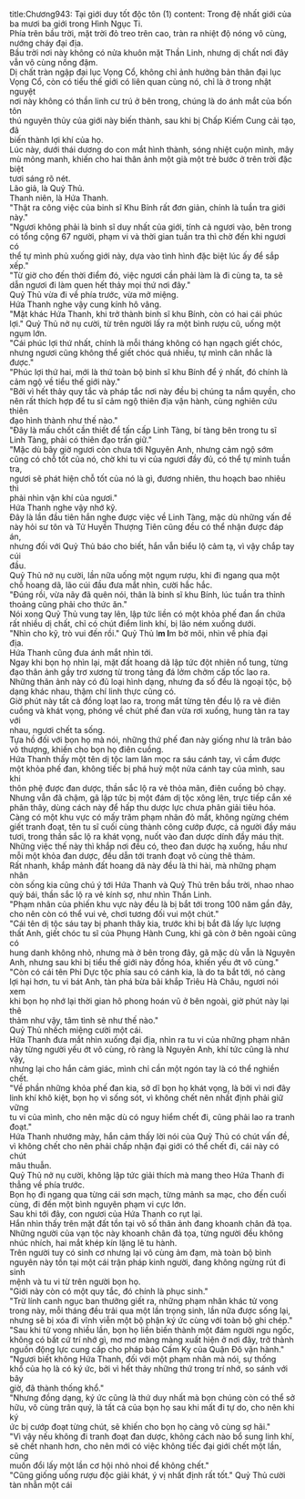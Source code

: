 title:Chương943: Tại giới duy tốt độc tôn (1)
content:
Trong đệ nhất giới của ba mươi ba giới trong Hình Ngục Ti.<br>Phía trên bầu trời, mặt trời đỏ treo trên cao, tràn ra nhiệt độ nóng vô cùng,<br>nướng cháy đại địa.<br>Bầu trời nơi này không có nửa khuôn mặt Thần Linh, nhưng dị chất nơi đây<br>vẫn vô cùng nồng đậm.<br>Dị chất tràn ngập đại lục Vọng Cổ, không chỉ ảnh hưởng bản thân đại lục<br>Vọng Cổ, còn có tiểu thế giới có liên quan cùng nó, chỉ là ở trong nhật nguyệt<br>nơi này không có thần linh cư trú ở bên trong, chúng là do ánh mắt của bốn tôn<br>thú nguyên thủy của giới này biến thành, sau khi bị Chấp Kiếm Cung cải tạo, đã<br>biến thành lợi khí của họ.<br>Lúc này, dưới thái dương do con mắt hình thành, sóng nhiệt cuộn mình, mây<br>mù mỏng manh, khiến cho hai thân ảnh một già một trẻ bước ở trên trời đặc biệt<br>tươi sáng rõ nét.<br>Lão giả, là Quỷ Thủ.<br>Thanh niên, là Hứa Thanh.<br>"Thật ra công việc của binh sĩ Khu Bính rất đơn giản, chính là tuần tra giới<br>này."<br>"Ngươi không phải là binh sĩ duy nhất của giới, tính cả ngươi vào, bên trong<br>có tổng cộng 67 người, phạm vi và thời gian tuần tra thì chờ đến khi ngươi có<br>thể tự mình phủ xuống giới này, dựa vào tình hình đặc biệt lúc ấy để sắp xếp."<br>"Từ giờ cho đến thời điểm đó, việc ngươi cần phải làm là đi cùng ta, ta sẽ<br>dẫn ngươi đi làm quen hết thảy mọi thứ nơi đây."<br>Quỷ Thủ vừa đi về phía trước, vừa mở miệng.<br>Hứa Thanh nghe vậy cung kính hô vâng.<br>"Mặt khác Hứa Thanh, khi trở thành binh sĩ khu Bính, còn có hai cái phúc<br>lợi." Quỷ Thủ nở nụ cười, từ trên người lấy ra một bình rượu cũ, uống một<br>ngụm lớn.<br>"Cái phúc lợi thứ nhất, chính là mỗi tháng không có hạn ngạch giết chóc,<br>nhưng ngươi cũng không thể giết chóc quá nhiều, tự mình cân nhắc là được."<br>"Phúc lợi thứ hai, mới là thứ toàn bộ binh sĩ khu Bính để ý nhất, đó chính là<br>cảm ngộ về tiểu thế giới này."<br>"Bởi vì hết thảy quy tắc và pháp tắc nơi này đều bị chúng ta nắm quyền, cho<br>nên rất thích hợp để tu sĩ cảm ngộ thiên địa vận hành, cùng nghiên cứu thiên<br>đạo hình thành như thế nào."<br>"Đây là mấu chốt cần thiết để tấn cấp Linh Tàng, bí tàng bên trong tu sĩ<br>Linh Tàng, phải có thiên đạo trấn giữ."<br>"Mặc dù bây giờ ngươi còn chưa tới Nguyên Anh, nhưng cảm ngộ sớm<br>cũng có chỗ tốt của nó, chờ khi tu vi của ngươi đầy đủ, có thể tự mình tuần tra,<br>ngươi sẽ phát hiện chỗ tốt của nó là gì, đương nhiên, thu hoạch bao nhiêu thì<br>phải nhìn vận khí của ngươi."<br>Hứa Thanh nghe vậy nhớ kỹ.<br>Đây là lần đầu tiên hắn nghe được việc về Linh Tàng, mặc dù những vấn đề<br>này hỏi sư tôn và Tử Huyền Thượng Tiên cũng đều có thể nhận được đáp án,<br>nhưng đối với Quỷ Thủ báo cho biết, hắn vẫn biểu lộ cảm tạ, vì vậy chắp tay cúi<br>đầu.<br>Quỷ Thủ nở nụ cười, lần nữa uống một ngụm rượu, khi đi ngang qua một<br>chỗ hoang dã, lão cúi đầu đưa mắt nhìn, cười hắc hắc.<br>"Đúng rồi, vừa nãy đã quên nói, thân là binh sĩ khu Bính, lúc tuần tra thỉnh<br>thoảng cũng phải cho thức ăn."<br>Nói xong Quỷ Thủ vung tay lên, lập tức liền có một khỏa phế đan ẩn chứa<br>rất nhiều dị chất, chỉ có chút điểm linh khí, bị lão ném xuống dưới.<br>"Nhìn cho kỹ, trò vui đến rồi." Quỷ Thủ l**m l**m bờ môi, nhìn về phía đại<br>địa.<br>Hứa Thanh cũng đưa ánh mắt nhìn tới.<br>Ngay khi bọn họ nhìn lại, mặt đất hoang dã lập tức đột nhiên nổ tung, từng<br>đạo thân ảnh gầy trơ xương từ trong tảng đá lởm chởm cấp tốc lao ra.<br>Những thân ảnh này có đủ loại hình dạng, nhưng đa số đều là ngoại tộc, bộ<br>dạng khác nhau, thậm chí linh thực cũng có.<br>Giờ phút này tất cả đồng loạt lao ra, trong mắt từng tên đều lộ ra vẻ điên<br>cuồng và khát vọng, phóng về chút phế đan vừa rơi xuống, hung tàn ra tay với<br>nhau, ngươi chết ta sống.<br>Tựa hồ đối với bọn họ mà nói, những thứ phế đan này giống như là trân bảo<br>vô thượng, khiến cho bọn họ điên cuồng.<br>Hứa Thanh thấy một tên dị tộc lam lân mọc ra sáu cánh tay, vì cầm được<br>một khỏa phế đan, không tiếc bị phá huỷ một nửa cánh tay của mình, sau khi<br>thôn phệ được đan dược, thần sắc lộ ra vẻ thỏa mãn, điên cuồng bỏ chạy.<br>Nhưng vẫn đã chậm, gã lập tức bị một đám dị tộc xông lên, trực tiếp cắn xé<br>phân thây, dùng cách này để hấp thu dược lực chưa phân giải tiêu hóa.<br>Càng có một khu vực có mấy trăm phạm nhân đỏ mắt, không ngừng chém<br>giết tranh đoạt, tên tu sĩ cuối cùng thành công cướp được, cả người đầy máu<br>tươi, trong thần sắc lộ ra khát vọng, nuốt vào đan dược dính đầy máu thịt.<br>Những việc thế này thì khắp nơi đều có, theo đan dược hạ xuống, hầu như<br>mỗi một khỏa đan dược, đều dẫn tới tranh đoạt vô cùng thê thảm.<br>Rất nhanh, khắp mảnh đất hoang dã này đều là thi hài, mà những phạm nhân<br>còn sống kia cũng chú ý tới Hứa Thanh và Quỷ Thủ trên bầu trời, nhao nhao<br>quỳ bái, thần sắc lộ ra vẻ kính sợ, như nhìn Thần Linh.<br>"Phạm nhân của phiến khu vực này đều là bị bắt tới trong 100 năm gần đây,<br>cho nên còn có thể vui vẻ, chơi tương đối vui một chút."<br>"Cái tên dị tộc sáu tay bị phanh thây kia, trước khi bị bắt đã lấy lực lượng<br>thất Anh, giết chóc tu sĩ của Phụng Hành Cung, khi gã còn ở bên ngoài cũng có<br>hung danh không nhỏ, nhưng mà ở bên trong đây, gã mặc dù vẫn là Nguyên<br>Anh, nhưng sau khi bị tiểu thế giới này đồng hóa, khiến yếu ớt vô cùng."<br>"Còn có cái tên Phi Dực tộc phía sau có cánh kia, là do ta bắt tới, nó càng<br>lợi hại hơn, tu vi bát Anh, tàn phá bừa bãi khắp Triêu Hà Châu, ngươi nói xem<br>khi bọn họ nhớ lại thời gian hô phong hoán vũ ở bên ngoài, giờ phút này lại thê<br>thảm như vậy, tâm tình sẽ như thế nào."<br>Quỷ Thủ nhếch miệng cười một cái.<br>Hứa Thanh đưa mắt nhìn xuống đại địa, nhìn ra tu vi của những phạm nhân<br>này từng người yếu ớt vô cùng, rõ ràng là Nguyên Anh, khí tức cũng là như vậy,<br>nhưng lại cho hắn cảm giác, mình chỉ cần một ngón tay là có thể nghiền chết.<br>"Về phần những khỏa phế đan kia, sở dĩ bọn họ khát vọng, là bởi vì nơi đây<br>linh khí khô kiệt, bọn họ vì sống sót, vì không chết nên nhất định phải giữ vững<br>tu vi của mình, cho nên mặc dù có nguy hiểm chết đi, cũng phải lao ra tranh<br>đoạt."<br>Hứa Thanh nhướng mày, hắn cảm thấy lời nói của Quỷ Thủ có chút vấn đề,<br>vì không chết cho nên phải chấp nhận đại giới có thể chết đi, cái này có chút<br>mâu thuẫn.<br>Quỷ Thủ nở nụ cười, không lập tức giải thích mà mang theo Hứa Thanh đi<br>thẳng về phía trước.<br>Bọn họ đi ngang qua từng cái sơn mạch, từng mảnh sa mạc, cho đến cuối<br>cùng, đi đến một bình nguyên phạm vi cực lớn.<br>Sau khi tới đây, con ngươi của Hứa Thanh co rụt lại.<br>Hắn nhìn thấy trên mặt đất tồn tại vô số thân ảnh đang khoanh chân đả tọa.<br>Những người của vạn tộc này khoanh chân đả tọa, từng người đều không<br>nhúc nhích, hai mắt khép kín lặng lẽ tu hành.<br>Trên người tuy có sinh cơ nhưng lại vô cùng ảm đạm, mà toàn bộ bình<br>nguyên này tồn tại một cái trận pháp kinh người, đang không ngừng rút đi sinh<br>mệnh và tu vi từ trên người bọn họ.<br>"Giới này còn có một quy tắc, đó chính là phục sinh."<br>"Trừ lính canh ngục ban thưởng giết ra, những phạm nhân khác tử vong<br>trong này, mỗi tháng đều trải qua một lần trọng sinh, lần nữa được sống lại,<br>nhưng sẽ bị xóa đi vĩnh viễn một bộ phận ký ức cùng với toàn bộ ghi chép."<br>"Sau khi tử vong nhiều lần, bọn họ liền biến thành một đám người ngu ngốc,<br>không có bất cứ trí nhớ gì, mơ mơ màng màng xuất hiện ở nơi đây, trở thành<br>nguồn động lực cung cấp cho pháp bảo Cấm Kỵ của Quận Đô vận hành."<br>"Ngươi biết không Hứa Thanh, đối với một phạm nhân mà nói, sự thống<br>khổ của họ là có ký ức, bởi vì hết thảy những thứ trong trí nhớ, so sánh với bây<br>giờ, đã thành thống khổ."<br>"Nhưng đồng dạng, ký ức cũng là thứ duy nhất mà bọn chúng còn có thể sở<br>hữu, vô cùng trân quý, là tất cả của bọn họ sau khi mất đi tự do, cho nên khi ký<br>ức bị cướp đoạt từng chút, sẽ khiến cho bọn họ càng vô cùng sợ hãi."<br>"Vì vậy nếu không đi tranh đoạt đan dược, không cách nào bổ sung linh khí,<br>sẽ chết nhanh hơn, cho nên mới có việc không tiếc đại giới chết một lần, cũng<br>muốn đổi lấy một lần cơ hội nhỏ nhoi để không chết."<br>"Cũng giống uống rượu độc giải khát, ý vị nhất định rất tốt." Quỷ Thủ cười<br>tàn nhẫn một cái